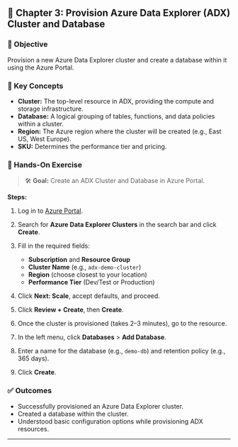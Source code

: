 ## 📘 Chapter 3: Provision Azure Data Explorer (ADX) Cluster and Database

### 🎯 Objective

Provision a new Azure Data Explorer cluster and create a database within it using the Azure Portal.

### 📖 Key Concepts

* **Cluster:** The top-level resource in ADX, providing the compute and storage infrastructure.
* **Database:** A logical grouping of tables, functions, and data policies within a cluster.
* **Region:** The Azure region where the cluster will be created (e.g., East US, West Europe).
* **SKU:** Determines the performance tier and pricing.

### 🧪 Hands-On Exercise

> 🛠️ **Goal:** Create an ADX Cluster and Database in Azure Portal.

**Steps:**

1. Log in to [Azure Portal](https://portal.azure.com).
2. Search for **Azure Data Explorer Clusters** in the search bar and click **Create**.
3. Fill in the required fields:

   * **Subscription** and **Resource Group**
   * **Cluster Name** (e.g., `adx-demo-cluster`)
   * **Region** (choose closest to your location)
   * **Performance Tier** (Dev/Test or Production)
4. Click **Next: Scale**, accept defaults, and proceed.
5. Click **Review + Create**, then **Create**.
6. Once the cluster is provisioned (takes 2–3 minutes), go to the resource.
7. In the left menu, click **Databases** > **Add Database**.
8. Enter a name for the database (e.g., `demo-db`) and retention policy (e.g., 365 days).
9. Click **Create**.

### ✅ Outcomes

* Successfully provisioned an Azure Data Explorer cluster.
* Created a database within the cluster.
* Understood basic configuration options while provisioning ADX resources.

---
